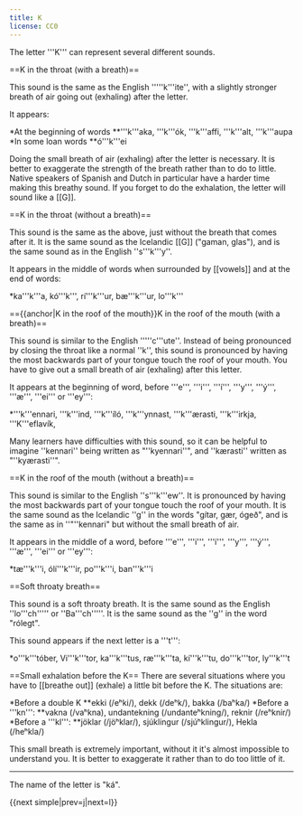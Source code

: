 ```yaml
---
title: K
license: CC0
---
```


The letter '''K''' can represent several different sounds.

==K in the throat (with a breath)==
<Audio src="8dpU.mp3" inline/>

This sound is the same as the English '''''k'''ite'', with a slightly stronger breath of air going out (exhaling) after the letter.

It appears:

*At the beginning of words
**'''k'''aka, '''k'''ók, '''k'''affi, '''k'''alt, '''k'''aupa
*In some loan words
**ó'''k'''ei

Doing the small breath of air (exhaling) after the letter is necessary. It is better to exaggerate the strength of the breath rather than to do to little. Native speakers of Spanish and Dutch in particular have a harder time making this breathy sound. If you forget to do the exhalation, the letter will sound like a [[G]].

==K in the throat (without a breath)==
<Audio src="YJEW.mp3" inline/>

This sound is the same as the above, just without the breath that comes after it. It is the same sound as the Icelandic [[G]] ("gaman, glas"), and is the same sound as in the English ''s'''k'''y''.

It appears in the middle of words when surrounded by [[vowels]] and at the end of words:

*ka'''k'''a, kó'''k''', rí'''k'''ur, bæ'''k'''ur, lo'''k'''

=={{anchor|K in the roof of the mouth}}K in the roof of the mouth (with a breath)==
<Audio src="c__j.mp3" inline/>

This sound is similar to the English '''''c'''ute''. Instead of being pronounced by closing the throat like a normal ''k'', this sound is pronounced by having the most backwards part of your tongue touch the roof of your mouth. You have to give out a small breath of air (exhaling) after this letter.

It appears at the beginning of word, before '''e''', '''i''', '''í''', '''y''', '''ý''', '''æ''', '''ei''' or '''ey''':

*'''k'''ennari, '''k'''ind, '''k'''íló, '''k'''ynnast, '''k'''ærasti, '''k'''irkja, '''K'''eflavík,

Many learners have difficulties with this sound, so it can be helpful to imagine ''kennari'' being written as "''kyennari''", and ''kærasti'' written as "''kyærasti''".

==K in the roof of the mouth (without a breath)==
<Audio src="7M7w.mp3" inline/>

This sound is similar to the English ''s'''k'''ew''. It is pronounced by having the most backwards part of your tongue touch the roof of your mouth. It is the same sound as the Icelandic ''g'' in the words "gítar, gær, ógeð", and is the same as in ''"''kennari" but without the small breath of air.

It appears in the middle of a word, before '''e''', '''i''', '''í''', '''y''', '''ý''', '''æ''', '''ei''' or '''ey''':

*tæ'''k'''i, ólí'''k'''ir, po'''k'''i, ban'''k'''i

==Soft throaty breath==
<Audio src="cZmR.mp3" inline/>

This sound is a soft throaty breath. It is the same sound as the English ''lo'''ch''''' or ''Ba'''ch'''''. It is the same sound as the ''g'' in the word "rólegt".

This sound appears if the next letter is a '''t''':

*o'''k'''tóber, Vi'''k'''tor, ka'''k'''tus, ræ'''k'''ta, kí'''k'''tu, do'''k'''tor, ly'''k'''t

==Small exhalation before the K==
There are several situations where you have to [[breathe out]] (exhale) a little bit before the K. The situations are:

*Before a double K
**ekki (/eʰki/), dekk (/deʰk/), bakka (/baʰka/)
*Before a '''kn''':
**vakna (/vaʰkna), undantekning (/undanteʰkning/), reknir (/reʰknir/)
*Before a '''kl''':
**jöklar (/jöʰklar/), sjúklingur (/sjúʰklingur/), Hekla (/heʰkla/)

This small breath is extremely important, without it it's almost impossible to understand you. It is better to exaggerate it rather than to do too little of it.
***

The name of the letter is "ká".

{{next simple|prev=j|next=l}}

<div class="notes"></div>